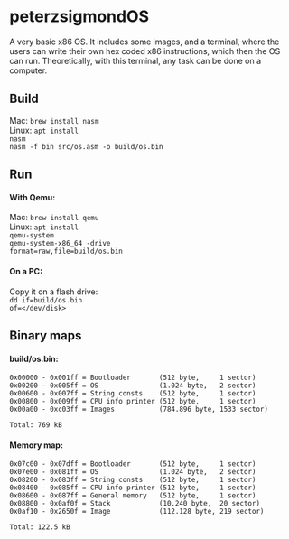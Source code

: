# peterzsigmondOS

A very basic x86 OS. It includes some images, and a terminal, where the users can write their own hex coded x86 instructions, which then the OS can run. Theoretically, with this terminal, any task can be done on a computer.

## Build
Mac: <code>brew install nasm</code><br>
Linux: <code>apt install nasm</code><br>
<code>nasm -f bin src/os.asm -o build/os.bin</code>

## Run
#### With Qemu:
Mac: <code>brew install qemu</code><br>
Linux: <code>apt install qemu-system</code><br>
<code>qemu-system-x86_64 -drive format=raw,file=build/os.bin</code>
#### On a PC:
Copy it on a flash drive:<br>
<code>dd if=build/os.bin of=</dev/disk></code>


## Binary maps
#### build/os.bin:
<pre><code>0x00000 - 0x001ff = Bootloader       (512 byte,     1 sector)
0x00200 - 0x005ff = OS               (1.024 byte,   2 sector)
0x00600 - 0x007ff = String consts    (512 byte,     1 sector)
0x00800 - 0x009ff = CPU info printer (512 byte,     1 sector)
0x00a00 - 0xc03ff = Images           (784.896 byte, 1533 sector)</code></pre>
<code>Total: 769 kB</code>

#### Memory map:
<pre><code>0x07c00 - 0x07dff = Bootloader       (512 byte,     1 sector)
0x07e00 - 0x081ff = OS               (1.024 byte,   2 sector)
0x08200 - 0x083ff = String consts    (512 byte,     1 sector)
0x08400 - 0x085ff = CPU info printer (512 byte,     1 sector)
0x08600 - 0x087ff = General memory   (512 byte,     1 sector)
0x08800 - 0x0af0f = Stack            (10.240 byte,  20 sector)
0x0af10 - 0x2650f = Image            (112.128 byte, 219 sector)</code></pre>
<code>Total: 122.5 kB</code>
